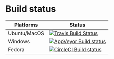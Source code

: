 Build status
============
| Platforms    | Status |
| ------------ | ------ |
| Ubuntu/MacOS | [![Travis Build Status](https://travis-ci.org/bugengine/BugEngine.svg?branch=master)](https://travis-ci.org/bugengine/BugEngine) |
| Windows      | [![AppVeyor Build status](https://ci.appveyor.com/api/projects/status/3nlym06xn9528h9e/branch/master?svg=true)](https://ci.appveyor.com/project/bugengine/bugengine/branch/master) |
| Fedora       | [![CircleCI Build status](https://circleci.com/gh/bugengine/BugEngine.svg?style=shield&circle-token=:circle-token)](https://circleci.com/gh/bugengine/BugEngine/) |

